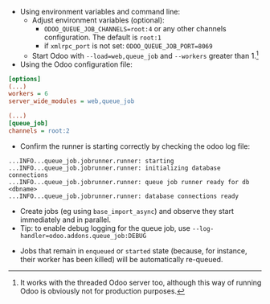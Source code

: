 - Using environment variables and command line:
  - Adjust environment variables (optional):
    - `ODOO_QUEUE_JOB_CHANNELS=root:4` or any other channels
      configuration. The default is `root:1`
    - if `xmlrpc_port` is not set: `ODOO_QUEUE_JOB_PORT=8069`
  - Start Odoo with `--load=web,queue_job` and `--workers` greater than
    1.[^1]
- Using the Odoo configuration file:

``` ini
[options]
(...)
workers = 6
server_wide_modules = web,queue_job

(...)
[queue_job]
channels = root:2
```

- Confirm the runner is starting correctly by checking the odoo log
  file:

``` 
...INFO...queue_job.jobrunner.runner: starting
...INFO...queue_job.jobrunner.runner: initializing database connections
...INFO...queue_job.jobrunner.runner: queue job runner ready for db <dbname>
...INFO...queue_job.jobrunner.runner: database connections ready
```

- Create jobs (eg using `base_import_async`) and observe they start
  immediately and in parallel.
- Tip: to enable debug logging for the queue job, use
  `--log-handler=odoo.addons.queue_job:DEBUG`

[^1]: It works with the threaded Odoo server too, although this way of
    running Odoo is obviously not for production purposes.

* Jobs that remain in `enqueued` or `started` state (because, for instance,
  their worker has been killed) will be automatically re-queued.
